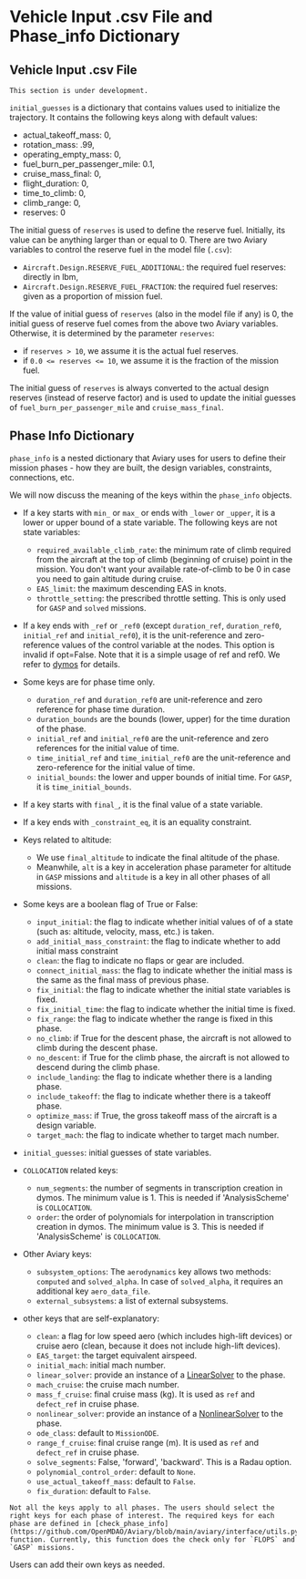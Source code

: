 # Vehicle Input .csv File and Phase_info Dictionary

## Vehicle Input .csv File

```{note}
This section is under development.
```

`initial_guesses` is a dictionary that contains values used to initialize the trajectory. It contains the following keys along with default values:

- actual_takeoff_mass: 0,
- rotation_mass: .99,
- operating_empty_mass: 0,
- fuel_burn_per_passenger_mile: 0.1,
- cruise_mass_final: 0,
- flight_duration: 0,
- time_to_climb: 0,
- climb_range: 0,
- reserves: 0

The initial guess of `reserves` is used to define the reserve fuel. Initially, its value can be anything larger than or equal to 0. There are two Aviary variables to control the reserve fuel in the model file (`.csv`):
- `Aircraft.Design.RESERVE_FUEL_ADDITIONAL`: the required fuel reserves: directly in lbm,
- `Aircraft.Design.RESERVE_FUEL_FRACTION`: the required fuel reserves: given as a proportion of mission fuel.

If the value of initial guess of `reserves` (also in the model file if any) is 0, the initial guess of reserve fuel comes from the above two Aviary variables.  Otherwise, it is determined by the parameter `reserves`:
- if `reserves > 10`, we assume it is the actual fuel reserves.
- if `0.0 <= reserves <= 10`, we assume it is the fraction of the mission fuel.

The initial guess of `reserves` is always converted to the actual design reserves (instead of reserve factor) and is used to update the initial guesses of `fuel_burn_per_passenger_mile` and `cruise_mass_final`.

## Phase Info Dictionary

`phase_info` is a nested dictionary that Aviary uses for users to define their mission phases - how they are built, the design variables, constraints, connections, etc.

We will now discuss the meaning of the keys within the `phase_info` objects.

- If a key starts with `min_` or `max_` or ends with `_lower` or `_upper`, it is a lower or upper bound of a state variable. The following keys are not state variables:
  - `required_available_climb_rate`: the minimum rate of climb required from the aircraft at the top of climb (beginning of cruise) point in the mission. You don't want your available rate-of-climb to be 0 in case you need to gain altitude during cruise.
  - `EAS_limit`: the maximum descending EAS in knots.
  - `throttle_setting`: the prescribed throttle setting. This is only used for `GASP` and `solved` missions.
- If a key ends with `_ref` or `_ref0` (except `duration_ref`, `duration_ref0`, `initial_ref` and `initial_ref0`), it is the unit-reference and zero-reference values of the control variable at the nodes. This option is invalid if opt=False. Note that it is a simple usage of  ref and ref0. We refer to [dymos](https://openmdao.github.io/dymos/api/phase_api.html?highlight=ref0#add-state) for details.
- Some keys are for phase time only.
  - `duration_ref` and `duration_ref0` are unit-reference and zero reference for phase time duration.
  - `duration_bounds` are the bounds (lower, upper) for the time duration of the phase.
  - `initial_ref` and `initial_ref0` are the unit-reference and zero references for the initial value of time.
  - `time_initial_ref` and `time_initial_ref0` are the unit-reference and zero-reference for the initial value of time.
  - `initial_bounds`: the lower and upper bounds of initial time. For `GASP`, it is `time_initial_bounds`.
- If a key starts with `final_`, it is the final value of a state variable.
- If a key ends with `_constraint_eq`, it is an equality constraint.

- Keys related to altitude:
  - We use `final_altitude` to indicate the final altitude of the phase.
  - Meanwhile, `alt` is a key in acceleration phase parameter for altitude in `GASP` missions and `altitude` is a key in all other phases of all missions.

- Some keys are a boolean flag of True or False:
  - `input_initial`: the flag to indicate whether initial values of of a state (such as: altitude, velocity, mass, etc.) is taken.
  - `add_initial_mass_constraint`: the flag to indicate whether to add initial mass constraint
  - `clean`: the flag to indicate no flaps or gear are included.
  - `connect_initial_mass`: the flag to indicate whether the initial mass is the same as the final mass of previous phase.
  - `fix_initial`: the flag to indicate whether the initial state variables is fixed.
  - `fix_initial_time`: the flag to indicate whether the initial time is fixed.
  - `fix_range`: the flag to indicate whether the range is fixed in this phase.
  - `no_climb`: if True for the descent phase, the aircraft is not allowed to climb during the descent phase.
  - `no_descent`: if True for the climb phase, the aircraft is not allowed to descend during the climb phase.
  - `include_landing`: the flag to indicate whether there is a landing phase.
  - `include_takeoff`: the flag to indicate whether there is a takeoff phase.
  - `optimize_mass`: if True, the gross takeoff mass of the aircraft is a design variable.
  - `target_mach`: the flag to indicate whether to target mach number.
- `initial_guesses`: initial guesses of state variables.
- `COLLOCATION` related keys:
  - `num_segments`: the number of segments in transcription creation in dymos. The minimum value is 1. This is needed if 'AnalysisScheme' is `COLLOCATION`.
  - `order`: the order of polynomials for interpolation in transcription creation in dymos. The minimum value is 3. This is needed if 'AnalysisScheme' is `COLLOCATION`.
- Other Aviary keys:
  - `subsystem_options`: The `aerodynamics` key allows two methods: `computed` and `solved_alpha`. In case of `solved_alpha`, it requires an additional key `aero_data_file`.
  - `external_subsystems`: a list of external subsystems.
- other keys that are self-explanatory:
  - `clean`: a flag for low speed aero (which includes high-lift devices) or cruise aero (clean, because it does not include high-lift devices).
  - `EAS_target`: the target equivalent airspeed.
  - `initial_mach`: initial mach number.
  - `linear_solver`:  provide an instance of a [LinearSolver](https://openmdao.org/newdocs/versions/latest/features/core_features/controlling_solver_behavior/set_solvers.html) to the phase.
  - `mach_cruise`: the cruise mach number.
  - `mass_f_cruise`: final cruise mass (kg). It is used as `ref` and `defect_ref` in cruise phase.
  - `nonlinear_solver`: provide an instance of a [NonlinearSolver](https://openmdao.org/newdocs/versions/latest/features/core_features/controlling_solver_behavior/set_solvers.html) to the phase.
  - `ode_class`: default to `MissionODE`.
  - `range_f_cruise`: final cruise range (m). It is used as `ref` and `defect_ref` in cruise phase.
  - `solve_segments`: False, 'forward', 'backward'. This is a Radau option.
  - `polynomial_control_order`: default to `None`.
  - `use_actual_takeoff_mass`: default to `False`.
  - `fix_duration`: default to `False`.

```{note}
Not all the keys apply to all phases. The users should select the right keys for each phase of interest. The required keys for each phase are defined in [check_phase_info](https://github.com/OpenMDAO/Aviary/blob/main/aviary/interface/utils.py) function. Currently, this function does the check only for `FLOPS` and `GASP` missions.
```

Users can add their own keys as needed.
